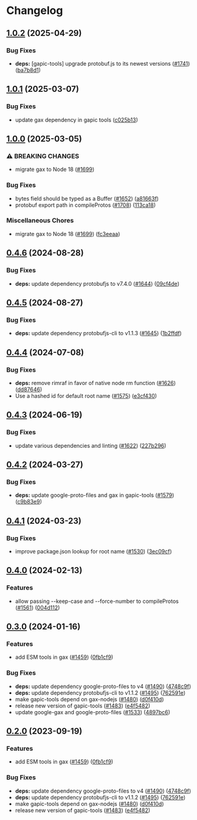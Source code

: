 # Changelog

## [1.0.2](https://github.com/googleapis/gax-nodejs/compare/gapic-tools-v1.0.1...gapic-tools-v1.0.2) (2025-04-29)


### Bug Fixes

* **deps:** [gapic-tools] upgrade protobuf.js to its newest versions ([#1741](https://github.com/googleapis/gax-nodejs/issues/1741)) ([ba7b8d1](https://github.com/googleapis/gax-nodejs/commit/ba7b8d122fe1c8edf678f30950c7398f65c76097))

## [1.0.1](https://github.com/googleapis/gax-nodejs/compare/gapic-tools-v1.0.0...gapic-tools-v1.0.1) (2025-03-07)


### Bug Fixes

* update gax dependency in gapic tools ([c025b13](https://github.com/googleapis/gax-nodejs/commit/c025b13db0109f123ac705e419831d96b42514f1))

## [1.0.0](https://github.com/googleapis/gax-nodejs/compare/gapic-tools-v0.4.6...gapic-tools-v1.0.0) (2025-03-05)


### ⚠ BREAKING CHANGES

* migrate gax to Node 18 ([#1699](https://github.com/googleapis/gax-nodejs/issues/1699))

### Bug Fixes

* bytes field should be typed as a Buffer ([#1652](https://github.com/googleapis/gax-nodejs/issues/1652)) ([a81663f](https://github.com/googleapis/gax-nodejs/commit/a81663fcdf69a42ee6335c78355b9c8cb11d6064))
* protobuf export path in compileProtos ([#1708](https://github.com/googleapis/gax-nodejs/issues/1708)) ([113ca18](https://github.com/googleapis/gax-nodejs/commit/113ca18d98f7915c5af05a893d0314744e3d15e1))


### Miscellaneous Chores

* migrate gax to Node 18 ([#1699](https://github.com/googleapis/gax-nodejs/issues/1699)) ([fc3eeaa](https://github.com/googleapis/gax-nodejs/commit/fc3eeaa574e171c445e0768b06df4ed087bf1f67))

## [0.4.6](https://github.com/googleapis/gax-nodejs/compare/gapic-tools-v0.4.5...gapic-tools-v0.4.6) (2024-08-28)


### Bug Fixes

* **deps:** update dependency protobufjs to v7.4.0 ([#1644](https://github.com/googleapis/gax-nodejs/issues/1644)) ([09cf4de](https://github.com/googleapis/gax-nodejs/commit/09cf4de2765e87466a587230477c81a0007ae795))

## [0.4.5](https://github.com/googleapis/gax-nodejs/compare/gapic-tools-v0.4.4...gapic-tools-v0.4.5) (2024-08-27)


### Bug Fixes

* **deps:** update dependency protobufjs-cli to v1.1.3 ([#1645](https://github.com/googleapis/gax-nodejs/issues/1645)) ([1b2ffdf](https://github.com/googleapis/gax-nodejs/commit/1b2ffdfdf2a2eed08c81b1b1be6943424fd15258))

## [0.4.4](https://github.com/googleapis/gax-nodejs/compare/gapic-tools-v0.4.3...gapic-tools-v0.4.4) (2024-07-08)


### Bug Fixes

* **deps:** remove rimraf in favor of native node rm function ([#1626](https://github.com/googleapis/gax-nodejs/issues/1626)) ([dd87646](https://github.com/googleapis/gax-nodejs/commit/dd87646618d5026549920e224df7f85cbb5ff6a8))
* Use a hashed id for default root name ([#1575](https://github.com/googleapis/gax-nodejs/issues/1575)) ([e3cf430](https://github.com/googleapis/gax-nodejs/commit/e3cf430d02bc855df27edf3e0f93454ca8196fdf))

## [0.4.3](https://github.com/googleapis/gax-nodejs/compare/gapic-tools-v0.4.2...gapic-tools-v0.4.3) (2024-06-19)


### Bug Fixes

* update various dependencies and linting ([#1622](https://github.com/googleapis/gax-nodejs/issues/1622)) ([227b296](https://github.com/googleapis/gax-nodejs/commit/227b296dfe7820de1777afe4699ecdc09487b1df))

## [0.4.2](https://github.com/googleapis/gax-nodejs/compare/gapic-tools-v0.4.1...gapic-tools-v0.4.2) (2024-03-27)


### Bug Fixes

* **deps:** update google-proto-files and gax in gapic-tools ([#1579](https://github.com/googleapis/gax-nodejs/issues/1579)) ([c9b83e9](https://github.com/googleapis/gax-nodejs/commit/c9b83e9f16c6c65cf5e49a7f98fe7bfb999271fc))

## [0.4.1](https://github.com/googleapis/gax-nodejs/compare/gapic-tools-v0.4.0...gapic-tools-v0.4.1) (2024-03-23)


### Bug Fixes

* improve package.json lookup for root name ([#1530](https://github.com/googleapis/gax-nodejs/issues/1530)) ([3ec09cf](https://github.com/googleapis/gax-nodejs/commit/3ec09cfe190da615aec7c3443afb39837bd9bef1))

## [0.4.0](https://github.com/googleapis/gax-nodejs/compare/gapic-tools-v0.3.0...gapic-tools-v0.4.0) (2024-02-13)


### Features

* allow passing --keep-case and --force-number to compileProtos ([#1561](https://github.com/googleapis/gax-nodejs/issues/1561)) ([004d112](https://github.com/googleapis/gax-nodejs/commit/004d112445f528a6cb143676e8b397b37137adf3))

## [0.3.0](https://github.com/googleapis/gax-nodejs/compare/v0.2.0...v0.3.0) (2024-01-16)


### Features

* add ESM tools in gax ([#1459](https://github.com/googleapis/gax-nodejs/issues/1459)) ([0fb1cf9](https://github.com/googleapis/gax-nodejs/commit/0fb1cf9acd32dc1ae03a33279eca9449a7d3fca7))


### Bug Fixes

* **deps:** update dependency google-proto-files to v4 ([#1490](https://github.com/googleapis/gax-nodejs/issues/1490)) ([4748c9f](https://github.com/googleapis/gax-nodejs/commit/4748c9fc3a8cfe31e5abb3e35a6ee0d9a6f0e560))
* **deps:** update dependency protobufjs-cli to v1.1.2 ([#1495](https://github.com/googleapis/gax-nodejs/issues/1495)) ([762591e](https://github.com/googleapis/gax-nodejs/commit/762591ed28801e5311ab737b04185781a41752e6))
* make gapic-tools depend on gax-nodejs ([#1480](https://github.com/googleapis/gax-nodejs/issues/1480)) ([d0f410d](https://github.com/googleapis/gax-nodejs/commit/d0f410d2e08f393f2661c8c92568a0b518fddf99))
* release new version of gapic-tools ([#1483](https://github.com/googleapis/gax-nodejs/issues/1483)) ([e4f5482](https://github.com/googleapis/gax-nodejs/commit/e4f548254bfce3daa3b02ae81764bb3394fc4f23))
* update google-gax and google-proto-files ([#1533](https://github.com/googleapis/gax-nodejs/issues/1533)) ([4897bc6](https://github.com/googleapis/gax-nodejs/commit/4897bc60db5e22427e533805d528f434e0cc8e40))

## [0.2.0](https://github.com/googleapis/gax-nodejs/compare/gapic-tools-v0.1.8...gapic-tools-v0.2.0) (2023-09-19)


### Features

* add ESM tools in gax ([#1459](https://github.com/googleapis/gax-nodejs/issues/1459)) ([0fb1cf9](https://github.com/googleapis/gax-nodejs/commit/0fb1cf9acd32dc1ae03a33279eca9449a7d3fca7))


### Bug Fixes

* **deps:** update dependency google-proto-files to v4 ([#1490](https://github.com/googleapis/gax-nodejs/issues/1490)) ([4748c9f](https://github.com/googleapis/gax-nodejs/commit/4748c9fc3a8cfe31e5abb3e35a6ee0d9a6f0e560))
* **deps:** update dependency protobufjs-cli to v1.1.2 ([#1495](https://github.com/googleapis/gax-nodejs/issues/1495)) ([762591e](https://github.com/googleapis/gax-nodejs/commit/762591ed28801e5311ab737b04185781a41752e6))
* make gapic-tools depend on gax-nodejs ([#1480](https://github.com/googleapis/gax-nodejs/issues/1480)) ([d0f410d](https://github.com/googleapis/gax-nodejs/commit/d0f410d2e08f393f2661c8c92568a0b518fddf99))
* release new version of gapic-tools ([#1483](https://github.com/googleapis/gax-nodejs/issues/1483)) ([e4f5482](https://github.com/googleapis/gax-nodejs/commit/e4f548254bfce3daa3b02ae81764bb3394fc4f23))

